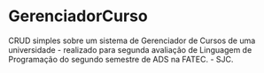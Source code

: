 # GerenciadorCurso
CRUD simples sobre um sistema de Gerenciador de Cursos de uma universidade  - realizado para segunda avaliação de Linguagem de Programação  do segundo semestre de ADS na FATEC. - SJC.
